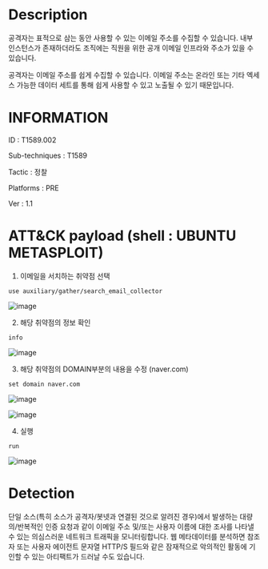 # Description

  공격자는 표적으로 삼는 동안 사용할 수 있는 이메일 주소를 수집할 수 있습니다.
  내부 인스턴스가 존재하더라도 조직에는 직원을 위한 공개 이메일 인프라와 주소가 있을 수 있습니다.
  
  공격자는 이메일 주소를 쉽게 수집할 수 있습니다. 이메일 주소는 온라인 또는 기타 엑세스 가능한
  데이터 세트를 통해 쉽게 사용할 수 있고 노출될 수 있기 때문입니다.
  
# INFORMATION

  ID : T1589.002
  
  Sub-techniques : T1589
  
  Tactic : 정찰
  
  Platforms : PRE
  
  Ver : 1.1
  
# ATT&CK payload (shell : UBUNTU METASPLOIT)

  1. 이메일을 서치하는 취약점 선택
  
    use auxiliary/gather/search_email_collector
  
![image](https://user-images.githubusercontent.com/108965611/180723777-de421d84-f743-40e3-a130-060380175760.png)

  2. 해당 취약점의 정보 확인
  
    info
  
![image](https://user-images.githubusercontent.com/108965611/180723928-91ae2405-e8f1-4849-9111-d515e0504927.png)

  3. 해당 취약점의 DOMAIN부분의 내용을 수정 (naver.com)
  
    set domain naver.com
  
![image](https://user-images.githubusercontent.com/108965611/180724173-b765b98a-2d5b-4540-8aa4-62699cfb95b3.png)

![image](https://user-images.githubusercontent.com/108965611/180724310-eb978743-bac3-4e2f-b2d7-deaacd59d685.png)

  4. 실행
  
    run
  
![image](https://user-images.githubusercontent.com/108965611/180724395-58596e5b-6a7f-4ce1-b2f3-a2e030fdb8c8.png)


# Detection

  단일 소스(특히 소스가 공격자/봇넷과 연결된 것으로 알려진 경우)에서 발생하는 대량의/반복적인
  인증 요청과 같이 이메일 주소 및/또는 사용자 이름에 대한 조사를 나타낼 수 있는 의심스러운
  네트워크 트래픽을 모니터링합니다.
  웹 메타데이터를 분석하면 참조자 또는 사용자 에이전트 문자열 HTTP/S 필드와 같은 잠재적으로
  악의적인 활동에 기인할 수 있는 아티팩트가 드러날 수도 있습니다.
  
